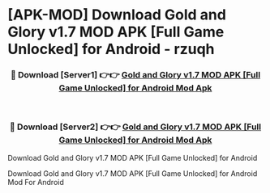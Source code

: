 # [APK-MOD] Download Gold and Glory v1.7 MOD APK [Full Game Unlocked] for Android - rzuqh


<div align="center">
<h3>🔴 Download [Server1] 👉👉 <a href="https://apk-comot.site?title=Gold_and_Glory_v1.7_MOD_APK_[Full_Game_Unlocked]_for_Android">Gold and Glory v1.7 MOD APK [Full Game Unlocked] for Android Mod Apk</a></h3><br>
<h3>🔴 Download [Server2] 👉👉 <a href="https://apk-comot.site?title=Gold_and_Glory_v1.7_MOD_APK_[Full_Game_Unlocked]_for_Android">Gold and Glory v1.7 MOD APK [Full Game Unlocked] for Android Mod Apk</a></h3>
</div>



Download Gold and Glory v1.7 MOD APK [Full Game Unlocked] for Android 

Download Gold and Glory v1.7 MOD APK [Full Game Unlocked] for Android Mod For Android